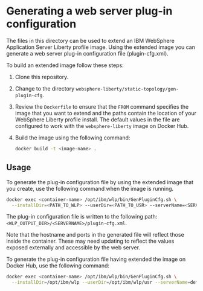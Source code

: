 # Generating a web server plug-in configuration

The files in this directory can be used to extend an IBM WebSphere Application
Server Liberty profile image. Using the extended image you can generate a web
server plug-in configuration file (plugin-cfg.xml).

To build an extended image follow these steps:

1. Clone this repository.
2. Change to the directory `websphere-liberty/static-topology/gen-plugin-cfg`.
3. Review the `Dockerfile` to ensure that the `FROM` command specifies the
image that you want to extend and the paths contain the location of your 
WebSphere Liberty profile install. The default values in the file are
configured to work with the `websphere-liberty` image on Docker Hub.
4. Build the image using the following command:

    ```bash
    docker build -t <image-name> .
    ```

## Usage

To generate the plug-in configuration file by using the extended image that you
create, use the following command when the image is running.

   ```bash
   docker exec <container-name> /opt/ibm/wlp/bin/GenPluginCfg.sh \
     --installDir=<PATH_TO_WLP> --userDir=<PATH_TO_USR> --serverName=<SERVERNAME>
   ```
  
The plug-in configuration file is written to the following path: 
`<WLP_OUTPUT_DIR>/<SERVERNAME>/plugin-cfg.xml`.

Note that the hostname and ports in the generated file will reflect those inside
the container. These may need updating to reflect the values exposed externally
and accessible by the web server.

To generate the plug-in configuration file having extended the image on Docker Hub,
use the following command:

   ```bash
   docker exec <container-name> /opt/ibm/wlp/bin/GenPluginCfg.sh \
     --installDir=/opt/ibm/wlp --userDir=/opt/ibm/wlp/usr --serverName=defaultServer
   ```
